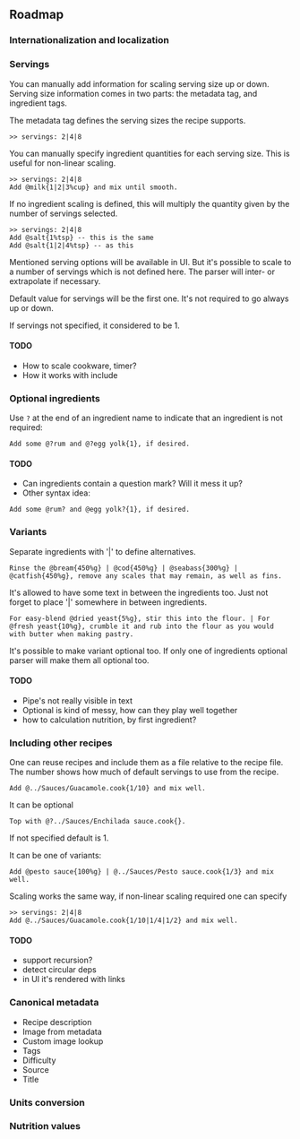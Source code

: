 ## Roadmap

### Internationalization and localization

### Servings

You can manually add information for scaling serving size up or down. Serving size information comes in two parts: the metadata tag, and ingredient tags.

The metadata tag defines the serving sizes the recipe supports.

```
>> servings: 2|4|8
```

You can manually specify ingredient quantities for each serving size. This is useful for non-linear scaling.

```
>> servings: 2|4|8
Add @milk{1|2|3%cup} and mix until smooth.
```

If no ingredient scaling is defined, this will multiply the quantity given by the number of servings selected.

```
>> servings: 2|4|8
Add @salt{1%tsp} -- this is the same
Add @salt{1|2|4%tsp} -- as this
```

Mentioned serving options will be available in UI. But it's possible to scale to a number of servings which is not defined here. The parser will inter- or extrapolate if necessary.

Default value for servings will be the first one. It's not required to go always up or down.

If servings not specified, it considered to be 1.

#### TODO

* How to scale cookware, timer?
* How it works with include

### Optional ingredients

Use `?` at the end of an ingredient name to indicate that an ingredient is not required:

```
Add some @?rum and @?egg yolk{1}, if desired.
```

#### TODO

* Can ingredients contain a question mark? Will it mess it up?
* Other syntax idea:

```
Add some @rum? and @egg yolk?{1}, if desired.
```


### Variants

Separate ingredients with '|' to define alternatives.

```
Rinse the @bream{450%g} | @cod{450%g} | @seabass{300%g} | @catfish{450%g}, remove any scales that may remain, as well as fins.
```

It's allowed to have some text in between the ingredients too. Just not forget to place '|' somewhere in between ingredients.

```
For easy-blend @dried yeast{5%g}, stir this into the flour. | For @fresh yeast{10%g}, crumble it and rub into the flour as you would with butter when making pastry.
```

It's possible to make variant optional too. If only one of ingredients optional parser will make them all optional too.

#### TODO

* Pipe's not really visible in text
* Optional is kind of messy, how can they play well together
* how to calculation nutrition, by first ingredient?


### Including other recipes

One can reuse recipes and include them as a file relative to the recipe file. The number shows how much of default servings to use from the recipe.

```
Add @../Sauces/Guacamole.cook{1/10} and mix well.
```

It can be optional

```
Top with @?../Sauces/Enchilada sauce.cook{}.
```

If not specified default is 1.

It can be one of variants:

```
Add @pesto sauce{100%g} | @../Sauces/Pesto sauce.cook{1/3} and mix well.
```

Scaling works the same way, if non-linear scaling required one can specify

```
>> servings: 2|4|8
Add @../Sauces/Guacamole.cook{1/10|1/4|1/2} and mix well.
```

#### TODO
* support recursion?
* detect circular deps
* in UI it's rendered with links

### Canonical metadata

* Recipe description
* Image from metadata
* Custom image lookup
* Tags
* Difficulty
* Source
* Title

### Units conversion

### Nutrition values
